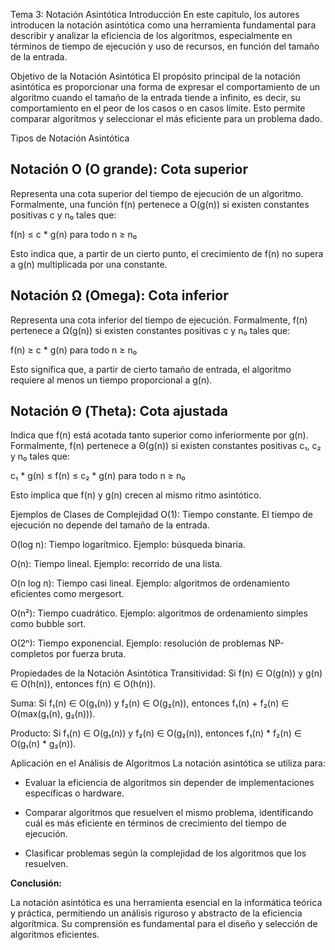 Tema 3: Notación Asintótica
Introducción
En este capítulo, los autores introducen la notación asintótica como una herramienta fundamental para describir y analizar la eficiencia de los algoritmos, especialmente en términos de tiempo de ejecución y uso de recursos, en función del tamaño de la entrada.

Objetivo de la Notación Asintótica
El propósito principal de la notación asintótica es proporcionar una forma de expresar el comportamiento de un algoritmo cuando el tamaño de la entrada tiende a infinito, es decir, su comportamiento en el peor de los casos o en casos límite. Esto permite comparar algoritmos y seleccionar el más eficiente para un problema dado.

Tipos de Notación Asintótica
## Notación O (O grande): Cota superior

Representa una cota superior del tiempo de ejecución de un algoritmo. Formalmente, una función f(n) pertenece a O(g(n)) si existen constantes positivas c y n₀ tales que:

f(n) ≤ c * g(n)  para todo n ≥ n₀

Esto indica que, a partir de un cierto punto, el crecimiento de f(n) no supera a g(n) multiplicada por una constante.

## Notación Ω (Omega): Cota inferior

Representa una cota inferior del tiempo de ejecución. Formalmente, f(n) pertenece a Ω(g(n)) si existen constantes positivas c y n₀ tales que:

f(n) ≥ c * g(n)  para todo n ≥ n₀

Esto significa que, a partir de cierto tamaño de entrada, el algoritmo requiere al menos un tiempo proporcional a g(n).

## Notación Θ (Theta): Cota ajustada

Indica que f(n) está acotada tanto superior como inferiormente por g(n). Formalmente, f(n) pertenece a Θ(g(n)) si existen constantes positivas c₁, c₂ y n₀ tales que:

c₁ * g(n) ≤ f(n) ≤ c₂ * g(n)  para todo n ≥ n₀


Esto implica que f(n) y g(n) crecen al mismo ritmo asintótico.

Ejemplos de Clases de Complejidad
O(1): Tiempo constante. El tiempo de ejecución no depende del tamaño de la entrada.

O(log n): Tiempo logarítmico. Ejemplo: búsqueda binaria.

O(n): Tiempo lineal. Ejemplo: recorrido de una lista.

O(n log n): Tiempo casi lineal. Ejemplo: algoritmos de ordenamiento eficientes como mergesort.

O(n²): Tiempo cuadrático. Ejemplo: algoritmos de ordenamiento simples como bubble sort.

O(2ⁿ): Tiempo exponencial. Ejemplo: resolución de problemas NP-completos por fuerza bruta.

Propiedades de la Notación Asintótica
Transitividad: Si f(n) ∈ O(g(n)) y g(n) ∈ O(h(n)), entonces f(n) ∈ O(h(n)).

Suma: Si f₁(n) ∈ O(g₁(n)) y f₂(n) ∈ O(g₂(n)), entonces f₁(n) + f₂(n) ∈ O(max(g₁(n), g₂(n))).

Producto: Si f₁(n) ∈ O(g₁(n)) y f₂(n) ∈ O(g₂(n)), entonces f₁(n) * f₂(n) ∈ O(g₁(n) * g₂(n)).

Aplicación en el Análisis de Algoritmos
La notación asintótica se utiliza para:

- Evaluar la eficiencia de algoritmos sin depender de implementaciones específicas o hardware.

- Comparar algoritmos que resuelven el mismo problema, identificando cuál es más eficiente en términos de crecimiento del tiempo de ejecución.

- Clasificar problemas según la complejidad de los algoritmos que los resuelven.

**Conclusión:**

La notación asintótica es una herramienta esencial en la informática teórica y práctica, permitiendo un análisis riguroso y abstracto de la eficiencia algorítmica. Su comprensión es fundamental para el diseño y selección de algoritmos eficientes.
